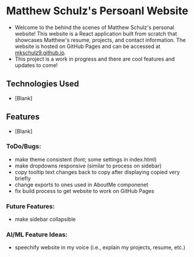 # Matthew Schulz's Persoanl Website
- Welcome to the behind the scenes of Matthew Schulz's personal website! This website is a React application built from scratch that showcases Matthew's resume, projects, and contact information. The website is hosted on GitHub Pages and can be accessed at [mkschulz9.github.io](https://mkschulz9.github.io).
- This project is a work in progress and there are cool features and updates to come!

## Technologies Used
- [Blank]

## Features
- [Blank]

### ToDo/Bugs:
- make theme consistent (font; some settings in index.html)
- make dropdowns responsive (similar to process on sidebar)
- copy tooltip text changes back to copy after displaying copied very briefly
- change exports to ones used in AboutMe componenet
- fix build process to get website to work on GitHub Pages

### Future Features:
- make sidebar collapsible

### AI/ML Feature Ideas:
- speechify website in my voice (i.e., explain my projects, resume, etc.)